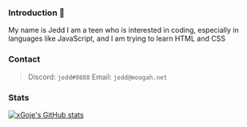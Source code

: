 ### Introduction 👋
My name is Jedd
I am a teen who is interested in coding, especially in languages like JavaScript, and I am trying to learn HTML and CSS

### Contact
> Discord: `jedd#0888`
> Email: `jedd@moogah.net`

### Stats
[![xGoje's GitHub stats](https://github-readme-stats.vercel.app/api?username=xgoje&show_icons=true&theme=dark)](https://github.com/anuraghazra/github-readme-stats)


<!--
**xgoje/xgoje** is a ✨ _special_ ✨ repository because its `README.md` (this file) appears on your GitHub profile.

Here are some ideas to get you started:

- 🔭 I’m currently working on ...
- 🌱 I’m currently learning ...
- 👯 I’m looking to collaborate on ...
- 🤔 I’m looking for help with ...
- 💬 Ask me about ...
- 📫 How to reach me: ...
- 😄 Pronouns: ...
- ⚡ Fun fact: ...
-->
